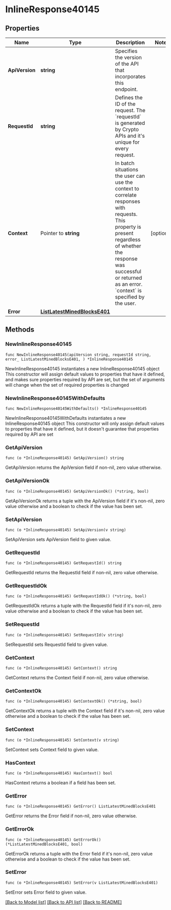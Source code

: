 # InlineResponse40145

## Properties

Name | Type | Description | Notes
------------ | ------------- | ------------- | -------------
**ApiVersion** | **string** | Specifies the version of the API that incorporates this endpoint. | 
**RequestId** | **string** | Defines the ID of the request. The &#x60;requestId&#x60; is generated by Crypto APIs and it&#39;s unique for every request. | 
**Context** | Pointer to **string** | In batch situations the user can use the context to correlate responses with requests. This property is present regardless of whether the response was successful or returned as an error. &#x60;context&#x60; is specified by the user. | [optional] 
**Error** | [**ListLatestMinedBlocksE401**](ListLatestMinedBlocksE401.md) |  | 

## Methods

### NewInlineResponse40145

`func NewInlineResponse40145(apiVersion string, requestId string, error_ ListLatestMinedBlocksE401, ) *InlineResponse40145`

NewInlineResponse40145 instantiates a new InlineResponse40145 object
This constructor will assign default values to properties that have it defined,
and makes sure properties required by API are set, but the set of arguments
will change when the set of required properties is changed

### NewInlineResponse40145WithDefaults

`func NewInlineResponse40145WithDefaults() *InlineResponse40145`

NewInlineResponse40145WithDefaults instantiates a new InlineResponse40145 object
This constructor will only assign default values to properties that have it defined,
but it doesn't guarantee that properties required by API are set

### GetApiVersion

`func (o *InlineResponse40145) GetApiVersion() string`

GetApiVersion returns the ApiVersion field if non-nil, zero value otherwise.

### GetApiVersionOk

`func (o *InlineResponse40145) GetApiVersionOk() (*string, bool)`

GetApiVersionOk returns a tuple with the ApiVersion field if it's non-nil, zero value otherwise
and a boolean to check if the value has been set.

### SetApiVersion

`func (o *InlineResponse40145) SetApiVersion(v string)`

SetApiVersion sets ApiVersion field to given value.


### GetRequestId

`func (o *InlineResponse40145) GetRequestId() string`

GetRequestId returns the RequestId field if non-nil, zero value otherwise.

### GetRequestIdOk

`func (o *InlineResponse40145) GetRequestIdOk() (*string, bool)`

GetRequestIdOk returns a tuple with the RequestId field if it's non-nil, zero value otherwise
and a boolean to check if the value has been set.

### SetRequestId

`func (o *InlineResponse40145) SetRequestId(v string)`

SetRequestId sets RequestId field to given value.


### GetContext

`func (o *InlineResponse40145) GetContext() string`

GetContext returns the Context field if non-nil, zero value otherwise.

### GetContextOk

`func (o *InlineResponse40145) GetContextOk() (*string, bool)`

GetContextOk returns a tuple with the Context field if it's non-nil, zero value otherwise
and a boolean to check if the value has been set.

### SetContext

`func (o *InlineResponse40145) SetContext(v string)`

SetContext sets Context field to given value.

### HasContext

`func (o *InlineResponse40145) HasContext() bool`

HasContext returns a boolean if a field has been set.

### GetError

`func (o *InlineResponse40145) GetError() ListLatestMinedBlocksE401`

GetError returns the Error field if non-nil, zero value otherwise.

### GetErrorOk

`func (o *InlineResponse40145) GetErrorOk() (*ListLatestMinedBlocksE401, bool)`

GetErrorOk returns a tuple with the Error field if it's non-nil, zero value otherwise
and a boolean to check if the value has been set.

### SetError

`func (o *InlineResponse40145) SetError(v ListLatestMinedBlocksE401)`

SetError sets Error field to given value.



[[Back to Model list]](../README.md#documentation-for-models) [[Back to API list]](../README.md#documentation-for-api-endpoints) [[Back to README]](../README.md)


